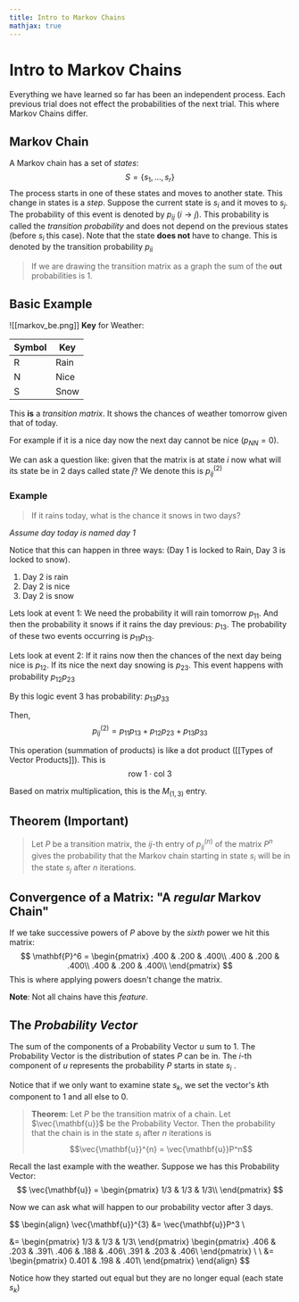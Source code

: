 ```yaml
---
title: Intro to Markov Chains
mathjax: true
---
```


# Intro to Markov Chains
Everything we have learned so far has been an independent process. Each previous trial does not effect the probabilities of the next trial. This where Markov Chains differ. 

## Markov Chain
A Markov chain has a set of *states*:
$$S = \{s_1, \dotso, s_r\}$$
The process starts in one of these states and moves to another state. This change in states is a *step*. Suppose the current state is $s_i$ and it moves to $s_j$. The probability of this event is denoted by $p_{ij}$ ($i \to j$). This probability is called the *transition probability* and does not depend on the previous states (before $s_i$ this case). Note that the state **does not** have to change. This is denoted by the transition probability $p_{ii}$
> If we are drawing the transition matrix as a graph the sum of the **out** probabilities is $1$. 
## Basic Example
![[markov_be.png]]
**Key** for Weather:

| Symbol | Key  |
| ------ | ---- |
| R      | Rain |
| N      | Nice |
| S      | Snow     |

This **is** a *transition matrix*. It shows the chances of weather tomorrow given that of today. 

For example if it is a nice day now the next day cannot be nice ($p_{NN} = 0$). 

We can ask a question like: given that the matrix is at state $i$ now what will its state be in 2 days called state $j$? We denote this is $p_{ij}^{(2)}$

### Example
> If it rains today, what is the chance it snows in two days?

*Assume day today is named day 1*

Notice that this can happen in three ways: (Day 1 is locked to Rain, Day 3 is locked to snow). 
1. Day 2 is rain
2. Day 2 is nice
3. Day 2 is snow

Lets look at event $1$:
We need the probability it will rain tomorrow $p_{11}$. And then the probability it snows if it rains the day previous: $p_{13}$. 
The probability of these two events occurring is $p_{11}p_{13}$.

Lets look at event $2$:
If it rains now then the chances of the next day being nice is $p_{12}$. If its nice the next day snowing is $p_{23}$. This event happens with probability $p_{12}p_{23}$ 

By this logic event $3$ has probability: $p_{13}p_{33}$ 

Then, 
$$p_{ij}^{(2)} = p_{11}p_{13} + p_{12}p_{23} + p_{13}p_{33}$$

This operation (summation of products) is like a dot product ([[Types of Vector Products]]). This is 
$$\text{row 1}\cdot\text{col 3}$$

Based on matrix multiplication, this is the $M_{(1, 3)}$ entry.

## Theorem (Important)
> Let $P$ be a transition matrix, the $ij$-th entry of $p_{ij}^{(n)}$ of the matrix $P^{n}$ gives the probability that the Markov chain starting in state $s_i$  will be in the state $s_j$ after $n$ iterations.  

## Convergence of a Matrix: "A *regular* Markov Chain"

If we take successive powers of $P$ above by the *sixth* power we hit this matrix:
$$
\mathbf{P}^6 = 
\begin{pmatrix}
        .400 & .200 & .400\\
        .400 & .200 & .400\\
        .400 & .200 & .400\\
\end{pmatrix}
$$
This is where applying powers doesn't change the matrix.

**Note**: Not all chains have this *feature*. 

## The *Probability Vector*
The sum of the components of a Probability Vector $u$ sum to $1$. The Probability Vector is the distribution of states $P$ can be in. The $i$-th component of $u$ represents the probability $P$ starts in state $s_i$ .

Notice that if we only want to examine state $s_k$, we set the vector's $k$th component to $1$ and all else to $0$. 

> **Theorem**:
> Let $P$ be the transition matrix of a chain. Let $\vec{\mathbf{u}}$ be the Probability Vector. Then the probability that the chain is in the state $s_i$ after $n$ iterations is $$\vec{\mathbf{u}}^{n} =  \vec{\mathbf{u}}P^n$$ 

Recall the last example with the weather.
Suppose we has this Probability Vector: 
$$
\vec{\mathbf{u}} = \begin{pmatrix}
        1/3 & 1/3 & 1/3\\
\end{pmatrix}
$$

Now we can ask what will happen to our probability vector after $3$ days.

$$
\begin{align}
\vec{\mathbf{u}}^{3} &= \vec{\mathbf{u}}P^3 \\

&= \begin{pmatrix}
        1/3 & 1/3 & 1/3\\
\end{pmatrix}
\begin{pmatrix}
        .406 & .203 & .391\\
        .406 & .188 & .406\\
        .391 & .203 & .406\\
\end{pmatrix}
 \\ \\ 
&= \begin{pmatrix}
        0.401 & .198 & .401\\
\end{pmatrix}
\end{align}
$$

Notice how they started out equal but they are no longer equal (each state $s_k$)